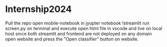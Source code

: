 # Internship2024
Pull the repo
open mobile-notebook in jyupter notebook
!streamlit run screen.py on terminal and execute
open html file in vscode and live on local host since both streamlit and frontend are not deployed on any domain
open website and press the "Open classifier" button on website.
